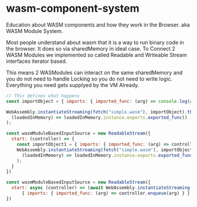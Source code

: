 # wasm-component-system
Education about WASM components and how they work in the Browser. aka WASM Module System. 

Most people understand about wasm that it is a way to run binary code in the browser. It does so via sharedMemory in ideal case.
To Connect 2 WASM Modules we implemented so called Readable and Writeable Stream interfaces iterator based.

This means 2 WASModules can interact on the same sharedMemory and you do not need to handle Locking so you do not need to write logic.
Everything you need gets supplyed by the VM Already. 


```js
// This defines what happens 
const importObject = { imports: { imported_func: (arg) => console.log(arg) } };

WebAssembly.instantiateStreaming(fetch("simple.wasm"), importObject).then(
  (loadedInMemory) => loadedInMemory.instance.exports.exported_func()
);
```


```js
const wasmModuleBasedInputSource = new ReadableStream({
  start: (controller) => {
    const importObject1 = { imports: { imported_func: (arg) => controller.enqueue(arg) } };
    WebAssembly.instantiateStreaming(fetch("simple.wasm"), importObject).then(
      (loadedInMemory) => loadedInMemory.instance.exports.exported_func()
    );
  }
})
```


```js
const wasmModuleBasedInputSource = new ReadableStream({
  start: async (controller) => (await WebAssembly.instantiateStreaming(fetch("simple.wasm"), 
      { imports: { imported_func: (arg) => controller.enqueue(arg) } })).instance.exports.exported_func(),
})
```
